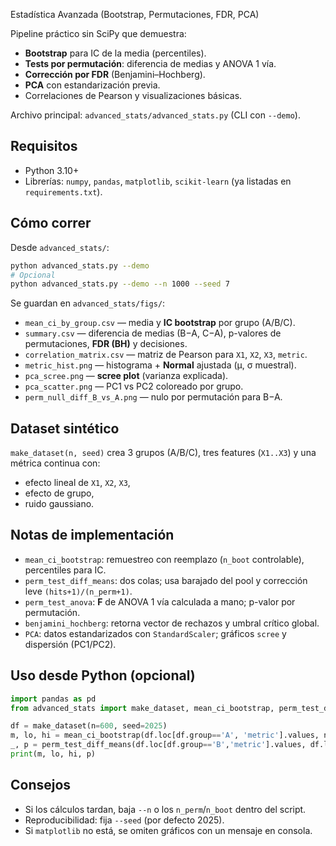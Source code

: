 Estadística Avanzada (Bootstrap, Permutaciones, FDR, PCA)

Pipeline práctico sin SciPy que demuestra:
- **Bootstrap** para IC de la media (percentiles).
- **Tests por permutación**: diferencia de medias y ANOVA 1 vía.
- **Corrección por FDR** (Benjamini–Hochberg).
- **PCA** con estandarización previa.
- Correlaciones de Pearson y visualizaciones básicas.

Archivo principal: `advanced_stats/advanced_stats.py` (CLI con `--demo`).

## Requisitos
- Python 3.10+
- Librerías: `numpy`, `pandas`, `matplotlib`, `scikit-learn` (ya listadas en `requirements.txt`).

## Cómo correr

Desde `advanced_stats/`:
```bash
python advanced_stats.py --demo
# Opcional
python advanced_stats.py --demo --n 1000 --seed 7
```

Se guardan en `advanced_stats/figs/`:
- `mean_ci_by_group.csv` — media y **IC bootstrap** por grupo (A/B/C).
- `summary.csv` — diferencia de medias (B−A, C−A), p-valores de permutaciones, **FDR (BH)** y decisiones.
- `correlation_matrix.csv` — matriz de Pearson para `X1`, `X2`, `X3`, `metric`.
- `metric_hist.png` — histograma + **Normal** ajustada (µ, σ muestral).
- `pca_scree.png` — **scree plot** (varianza explicada).
- `pca_scatter.png` — PC1 vs PC2 coloreado por grupo.
- `perm_null_diff_B_vs_A.png` — nulo por permutación para B−A.

## Dataset sintético
`make_dataset(n, seed)` crea 3 grupos (A/B/C), tres features (`X1..X3`) y una métrica continua con:
- efecto lineal de `X1`, `X2`, `X3`,
- efecto de grupo,
- ruido gaussiano.

## Notas de implementación
- `mean_ci_bootstrap`: remuestreo con reemplazo (`n_boot` controlable), percentiles para IC.
- `perm_test_diff_means`: dos colas; usa barajado del pool y corrección leve `(hits+1)/(n_perm+1)`.
- `perm_test_anova`: **F** de ANOVA 1 vía calculada a mano; p-valor por permutación.
- `benjamini_hochberg`: retorna vector de rechazos y umbral crítico global.
- `PCA`: datos estandarizados con `StandardScaler`; gráficos `scree` y dispersión (PC1/PC2).

## Uso desde Python (opcional)
```python
import pandas as pd
from advanced_stats import make_dataset, mean_ci_bootstrap, perm_test_diff_means

df = make_dataset(n=600, seed=2025)
m, lo, hi = mean_ci_bootstrap(df.loc[df.group=='A', 'metric'].values, n_boot=3000)
_, p = perm_test_diff_means(df.loc[df.group=='B','metric'].values, df.loc[df.group=='A','metric'].values)
print(m, lo, hi, p)
```

## Consejos
- Si los cálculos tardan, baja `--n` o los `n_perm`/`n_boot` dentro del script.
- Reproducibilidad: fija `--seed` (por defecto 2025).
- Si `matplotlib` no está, se omiten gráficos con un mensaje en consola.
